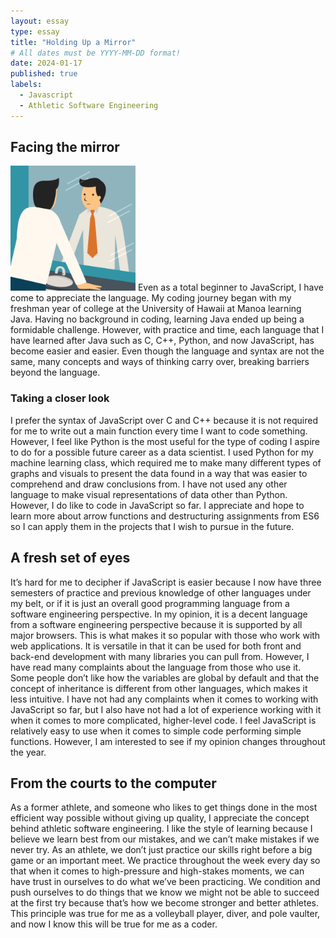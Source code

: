 ```yaml
---
layout: essay
type: essay
title: "Holding Up a Mirror"
# All dates must be YYYY-MM-DD format!
date: 2024-01-17
published: true
labels:
  - Javascript
  - Athletic Software Engineering
---
```


## Facing the mirror
<img width="200px" 
     class="rounded float-start pe-4" 
     src="../img/mirror.png" >
Even as a total beginner to JavaScript, I have come to appreciate the language. My coding journey began with my freshman year of college at the University of Hawaii at Manoa learning Java. Having no background in coding, learning Java ended up being a formidable challenge. However, with practice and time, each language that I have learned after Java such as C, C++, Python, and now JavaScript, has become easier and easier. Even though the language and syntax are not the same, many concepts and ways of thinking carry over, breaking barriers beyond the language.

### Taking a closer look
I prefer the syntax of JavaScript over C and C++ because it is not required for me to write out a main function every time I want to code something. However, I feel like Python is the most useful for the type of coding I aspire to do for a possible future career as a data scientist. I used Python for my machine learning class, which required me to make many different types of graphs and visuals to present the data found in a way that was easier to comprehend and draw conclusions from. I have not used any other language to make visual representations of data other than Python. However, I do like to code in JavaScript so far. I appreciate and hope to learn more about arrow functions and destructuring assignments from ES6 so I can apply them in the projects that I wish to pursue in the future.

## A fresh set of eyes
It’s hard for me to decipher if JavaScript is easier because I now have three semesters of practice and previous knowledge of other languages under my belt, or if it is just an overall good programming language from a software engineering perspective. In my opinion, it is a decent language from a software engineering perspective because it is supported by all major browsers. This is what makes it so popular with those who work with web applications. It is versatile in that it can be used for both front and back-end development with many libraries you can pull from. However, I have read many complaints about the language from those who use it. Some people don’t like how the variables are global by default and that the concept of inheritance is different from other languages, which makes it less intuitive. I have not had any complaints when it comes to working with JavaScript so far, but I also have not had a lot of experience working with it when it comes to more complicated, higher-level code. I feel JavaScript is relatively easy to use when it comes to simple code performing simple functions. However, I am interested to see if my opinion changes throughout the year.

## From the courts to the computer
As a former athlete, and someone who likes to get things done in the most efficient way possible without giving up quality, I appreciate the concept behind athletic software engineering. I like the style of learning because I believe we learn best from our mistakes, and we can’t make mistakes if we never try. As an athlete, we don’t just practice our skills right before a big game or an important meet. We practice throughout the week every day so that when it comes to high-pressure and high-stakes moments, we can have trust in ourselves to do what we’ve been practicing. We condition and push ourselves to do things that we know we might not be able to succeed at the first try because that’s how we become stronger and better athletes. This principle was true for me as a volleyball player, diver, and pole vaulter, and now I know this will be true for me as a coder.
